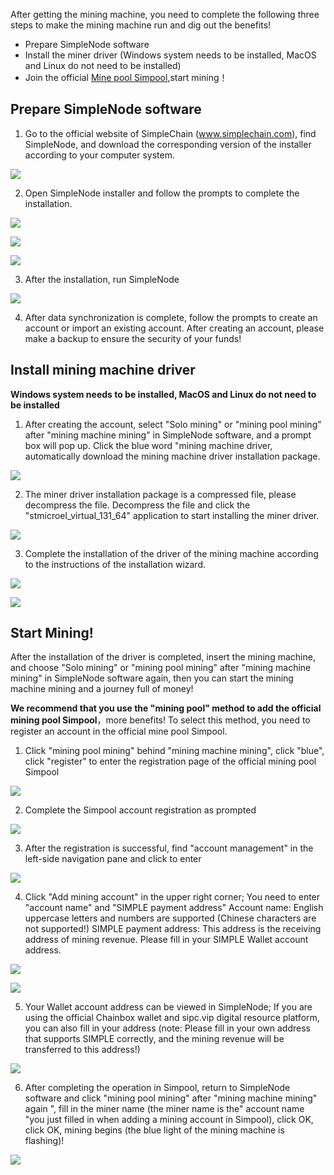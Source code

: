 After getting the mining machine, you need to complete the following three steps to make the mining machine run and dig out the benefits!

- Prepare SimpleNode software
- Install the miner driver (Windows system needs to be installed, MacOS and Linux do not need to be installed)
- Join the official [ Mine pool Simpool](https://simpool.sipc.vip),start mining！

## Prepare SimpleNode software

1. Go to the official website of SimpleChain (www.simplechain.com), find SimpleNode, and download the corresponding version of the installer according to your computer system.

![](1.png)

2. Open SimpleNode installer and follow the prompts to complete the installation.

![](2.png)

![](3.png)

![](4.png)

3. After the installation, run SimpleNode

![](5.png)

4. After data synchronization is complete, follow the prompts to create an account or import an existing account. After creating an account, please make a backup to ensure the security of your funds!

## Install mining machine driver

**Windows system needs to be installed, MacOS and Linux do not need to be installed**

1. After creating the account, select "Solo mining" or "mining pool mining" after "mining machine mining" in SimpleNode software, and a prompt box will pop up. Click the blue word "mining machine driver, automatically download the mining machine driver installation package.

![](6.png)

2. The miner driver installation package is a compressed file, please decompress the file. Decompress the file and click the "stmicroel_virtual_131_64" application to start installing the miner driver.

![](7.png)

3. Complete the installation of the driver of the mining machine according to the instructions of the installation wizard.

![](8.png)

![](9.png)

## Start Mining!

After the installation of the driver is completed, insert the mining machine, and choose "Solo mining" or "mining pool mining" after "mining machine mining" in SimpleNode software again, then you can start the mining machine mining and a journey full of money!

**We recommend that you use the "mining pool" method to add the official mining pool Simpool**，more benefits! To select this method, you need to register an account in the official mine pool Simpool.

1. Click "mining pool mining" behind "mining machine mining", click "blue", click "register" to enter the registration page of the official mining pool Simpool

![](10.png)

2. Complete the Simpool account registration as prompted

![](11.png)

3. After the registration is successful, find "account management" in the left-side navigation pane and click to enter

![](12.png)

4. Click "Add mining account" in the upper right corner; You need to enter "account name" and "SIMPLE payment address"
Account name: English uppercase letters and numbers are supported (Chinese characters are not supported!)
SIMPLE payment address: This address is the receiving address of mining revenue. Please fill in your SIMPLE Wallet account address.

  ![](13.png)

  ![](14.png)

5. Your Wallet account address can be viewed in SimpleNode; If you are using the official Chainbox wallet and sipc.vip digital resource platform, you can also fill in your address (note: Please fill in your own address that supports SIMPLE correctly, and the mining revenue will be transferred to this address!)

![](15.png)

6. After completing the operation in Simpool, return to SimpleNode software and click "mining pool mining" after "mining machine mining" again ", fill in the miner name (the miner name is the" account name "you just filled in when adding a mining account in Simpool), click OK, click OK, mining begins (the blue light of the mining machine is flashing)!

![](16.png)
